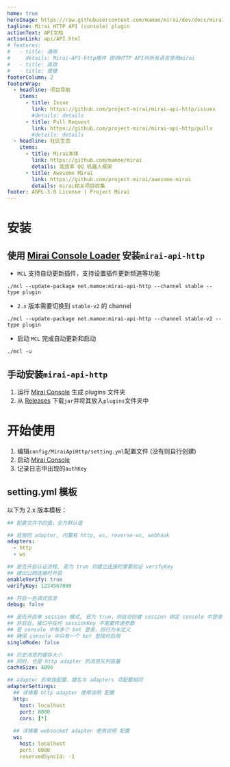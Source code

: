 ```yaml
---
home: true
heroImage: https://raw.githubusercontent.com/mamoe/mirai/dev/docs/mirai.png
tagline: Mirai HTTP API (console) plugin
actionText: API文档
actionLink: api/API.html
# features:
#   - title: 通用
#     details: Mirai-API-http插件 提供HTTP API供所有语言使用mirai
#   - title: 高效
#   - title: 便捷
footerColumn: 2
footerWrap:
  - headline: 项目导航
    items:
      - title: Issue
        link: https://github.com/project-mirai/mirai-api-http/issues
        #details: details
      - title: Pull Request
        link: https://github.com/project-mirai/mirai-api-http/pulls
        #details: details
  - headline: 社区生态
    items:
      - title: Mirai本体
        link: https://github.com/mamoe/mirai
        details: 高效率 QQ 机器人框架
      - title: Awesome Mirai
        link: https://github.com/project-mirai/awesome-mirai
        details: mirai相关项目收集
footer: AGPL-3.0 License | Project Mirai
---
```


# 安装

## 使用 [Mirai Console Loader](https://github.com/iTXTech/mirai-console-loader) 安装`mirai-api-http`

- `MCL` 支持自动更新插件，支持设置插件更新频道等功能

```shell
./mcl --update-package net.mamoe:mirai-api-http --channel stable --type plugin
```

* `2.x` 版本需要切换到 `stable-v2` 的 channel

```shell
./mcl --update-package net.mamoe:mirai-api-http --channel stable-v2 --type plugin
```

* 启动 `MCL` 完成自动更新和启动

```shell
./mcl -u
```

## 手动安装`mirai-api-http`

1. 运行 [Mirai Console](https://github.com/mamoe/mirai-console) 生成 plugins 文件夹
2. 从 [Releases](https://github.com/project-mirai/mirai-api-http/releases) 下载`jar`并将其放入`plugins`文件夹中

# 开始使用

1. 编辑`config/MiraiApiHttp/setting.yml`配置文件 (没有则自行创建)
2. 启动 [Mirai Console](https://github.com/mamoe/mirai-console)
3. 记录日志中出现的`authKey`

## setting.yml 模板

以下为 2.x 版本模板：
```yaml
## 配置文件中的值，全为默认值

## 启用的 adapter, 内置有 http, ws, reverse-ws, webhook
adapters:
  - http
  - ws

## 是否开启认证流程, 若为 true 则建立连接时需要验证 verifyKey
## 建议公网连接时开启
enableVerify: true
verifyKey: 1234567890

## 开启一些调式信息
debug: false

## 是否开启单 session 模式, 若为 true，则自动创建 session 绑定 console 中登录的 bot
## 开启后，接口中任何 sessionKey 不需要传递参数
## 若 console 中有多个 bot 登录，则行为未定义
## 确保 console 中只有一个 bot 登陆时启用
singleMode: false

## 历史消息的缓存大小
## 同时，也是 http adapter 的消息队列容量
cacheSize: 4096

## adapter 的单独配置，键名与 adapters 项配置相同
adapterSettings:
  ## 详情看 http adapter 使用说明 配置
  http:
    host: localhost
    port: 8080
    cors: [*]
  
  ## 详情看 websocket adapter 使用说明 配置
  ws:
    host: localhost
    port: 8080
    reservedSyncId: -1
```
